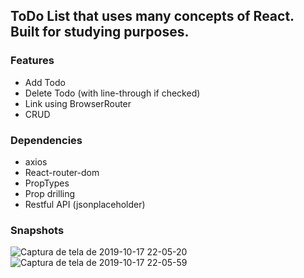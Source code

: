 ## ToDo List that uses many concepts of React. Built for studying purposes.

### Features

- Add Todo
- Delete Todo (with line-through if checked)
- Link using BrowserRouter
- CRUD

### Dependencies

- axios
- React-router-dom
- PropTypes
- Prop drilling
- Restful API (jsonplaceholder)

### Snapshots

![Captura de tela de 2019-10-17 22-05-20](https://user-images.githubusercontent.com/44209758/67058293-8abbe180-f12a-11e9-8652-dceb32c39b93.png)
![Captura de tela de 2019-10-17 22-05-59](https://user-images.githubusercontent.com/44209758/67058294-8b547800-f12a-11e9-84a8-d78692691ebc.png)
